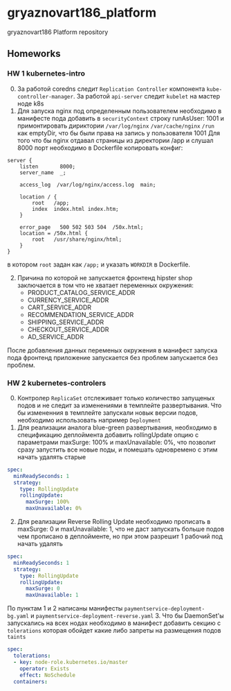 # gryaznovart186_platform
gryaznovart186 Platform repository

## Homeworks
### HW 1 kubernetes-intro
0. За работой coredns следит `Replication Controller` компонента `kube-controller-manager`. За работой `api-server` следит `kubelet` на мастер ноде k8s
1. Для запуска nginx под определенным пользователем необходимо в манифесте пода добавить в `securityContext` строку runAsUser: 1001 и примонтировать дириктории `/var/log/nginx` `/var/cache/nginx` `/run` как emptyDir, что бы были права на запись у пользователя 1001
Для того что бы nginx отдавал страницы из директории /app и слушал 8000 порт необходимо в Dockerfile копировать конфиг:
```cosole
server {
    listen       8000;
    server_name  _;

    access_log  /var/log/nginx/access.log  main;

    location / {
        root   /app;
        index  index.html index.htm;
    }

    error_page   500 502 503 504  /50x.html;
    location = /50x.html {
        root   /usr/share/nginx/html;
    }
}
```
в котором `root`  задан как  `/app;` и указать `WORKDIR` в Dockerfile.

2. Причина по которой не запускается фронтенд hipster shop заключается в том что не хватает переменных окружения:
    * PRODUCT_CATALOG_SERVICE_ADDR
    * CURRENCY_SERVICE_ADDR
    * CART_SERVICE_ADDR
    * RECOMMENDATION_SERVICE_ADDR
    * SHIPPING_SERVICE_ADDR
    * CHECKOUT_SERVICE_ADDR
    * AD_SERVICE_ADDR

После добавления данных переменых окружения в манифест запуска пода фронтенд приложение запускается без проблем запускается без проблем.


### HW 2 kubernetes-controlers
0. Контролер `ReplicaSet` отслеживает только количество запущеных подов и не следит за изменениями в темплейте развертывания. Что бы измененния в темплейте запускали новык версии подов, необходимо использовать например `Deployment`
1. Для реализации аналога blue-green развертывания, необходимо в спецификацию деплоймента  добавить rollingUpdate опцию с параметрами maxSurge: 100% и maxUnavailable: 0%, что позволит сразу запустить все новые поды, и помешать одновремено с этим начать удалять старые
```yaml
spec:
  minReadySeconds: 1
  strategy:
    type: RollingUpdate
    rollingUpdate:
      maxSurge: 100%
      maxUnavailable: 0%
```
2. Для реализации Reverse Rolling Update необходимо прописать в  maxSurge: 0 и maxUnavailable: 1, что не даст запускать больше подов чем прописано в деплойменте, но при этом разрешит 1 рабочий под начать удалять
```yaml
spec:
  minReadySeconds: 1
  strategy:
    type: RollingUpdate
    rollingUpdate:
      maxSurge: 0
      maxUnavailable: 1
```
По пунктам 1 и 2 написаны манифесты `paymentservice-deployment-bg.yaml` и `paymentservice-deployment-reverse.yaml`
3. Что бы DaemonSet'ы запускались на всех нодах необходимо в манифест добавить секцию с `tolerations` которая обойдет какие либо запреты на размещения подов `taints`
```yaml
spec:
  tolerations:
  - key: node-role.kubernetes.io/master
    operator: Exists
    effect: NoSchedule
  containers:
```
